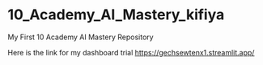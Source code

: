 # 10_Academy_AI_Mastery_kifiya
My First 10 Academy AI Mastery Repository

Here is the link for my dashboard trial
https://gechsewtenx1.streamlit.app/ 
